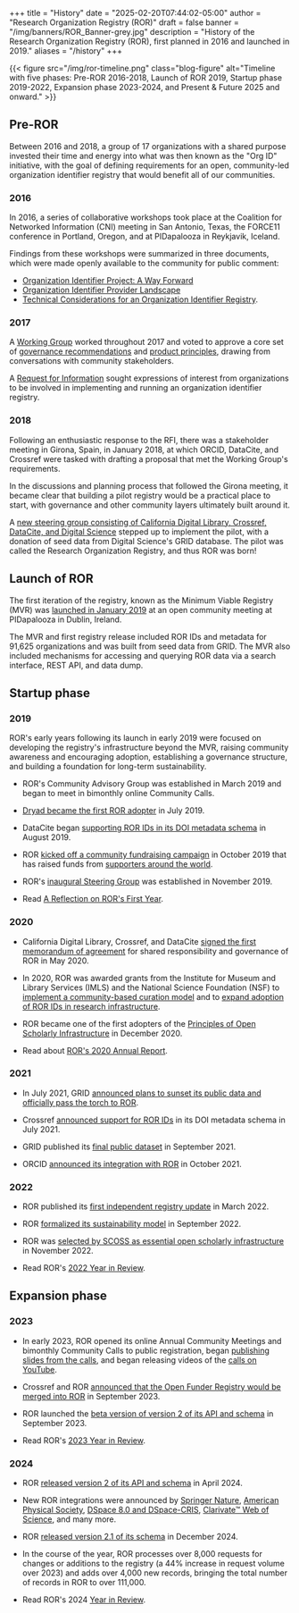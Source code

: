 +++ 
title = "History" 
date = "2025-02-20T07:44:02-05:00"
author = "Research Organization Registry (ROR)" 
draft = false 
banner = "/img/banners/ROR_Banner-grey.jpg" 
description = "History of the Research Organization Registry (ROR), first planned in 2016 and launched in 2019."
aliases = "/history"
+++ 

{{< figure src="/img/ror-timeline.png" class="blog-figure" alt="Timeline with five phases: Pre-ROR 2016-2018, Launch of ROR 2019, Startup phase 2019-2022, Expansion phase 2023-2024, and Present & Future 2025 and onward." >}}

## Pre-ROR

Between 2016 and 2018, a group of 17 organizations with a shared purpose invested their time and energy into what was then known as the "Org ID" initiative, with the goal of defining requirements for an open, community-led organization identifier registry that would benefit all of our communities.

### 2016

In 2016, a series of collaborative workshops took place at the Coalition for Networked Information (CNI) meeting in San Antonio, Texas, the FORCE11 conference in Portland, Oregon, and at PIDapalooza in Reykjavik, Iceland.

Findings from these workshops were summarized in three documents, which were made openly available to the community for public comment:
- [Organization Identifier Project: A Way Forward](https://info.orcid.org/wp-content/uploads/2021/01/20161031-OrgIDGovernance.pdf)
- [Organization Identifier Provider Landscape](https://info.orcid.org/wp-content/uploads/2021/01/20161031-OrgIDProviderSurvey.pdf)
- [Technical Considerations for an Organization Identifier Registry](https://info.orcid.org/wp-content/uploads/2021/01/20161031-Functional-Reqts-OrgIDs.pdf).

### 2017

A [Working Group](https://doi.org/10.23640/07243.12827315) worked throughout 2017 and voted to approve a core set of [governance recommendations](https://doi.org/10.23640/07243.5402002) and [product principles](https://doi.org/10.23640/07243.5402047), drawing from conversations with community stakeholders.

A [Request for Information](https://doi.org/10.23640/07243.5458162) sought expressions of interest from organizations to be involved in implementing and running an organization identifier registry.

### 2018

Following an enthusiastic response to the RFI, there was a stakeholder meeting in Girona, Spain, in January 2018, at which ORCID, DataCite, and Crossref were tasked with drafting a proposal that met the Working Group's requirements.

In the discussions and planning process that followed the Girona meeting, it became clear that building a pilot registry would be a practical place to start, with governance and other community layers ultimately built around it.

A [new steering group consisting of California Digital Library, Crossref, DataCite, and Digital Science](https://ror.org/blog/2018-12-02-the-ror-of-the-crowd/) stepped up to implement the pilot, with a donation of seed data from Digital Science's GRID database. The pilot was called the Research Organization Registry, and thus ROR was born! 

## Launch of ROR 

The first iteration of the registry, known as the Minimum Viable Registry (MVR) was [launched in January 2019](https://ror.org/blog/2019-02-10-announcing-first-ror-prototype/) at an open community meeting at PIDapalooza in Dublin, Ireland.

The MVR and first registry release included ROR IDs and metadata for 91,625 organizations and was built from seed data from GRID. The MVR also included mechanisms for accessing and querying ROR data via a search interface, REST API, and data dump. 

## Startup phase 

### 2019

ROR's early years following its launch in early 2019 were focused on developing the registry's infrastructure beyond the MVR, raising community awareness and encouraging adoption, establishing a governance structure, and building a foundation for long-term sustainability.

- ROR's Community Advisory Group was established in March 2019 and began to meet in bimonthly online Community Calls.

- [Dryad became the first ROR adopter](/blog/2019-07-10-ror-ing-together-with-dryad/) in July 2019.

- DataCite began [supporting ROR IDs in its DOI metadata schema](https://doi.org/10.5438/vgaq-ar22) in August 2019.

- ROR [kicked off a community fundraising campaign](/blog/2019-10-16-help-sustain-ror/) in October 2019 that has raised funds from [supporters around the world](/community#supporters).

- ROR's [inaugural Steering Group](/blog/2019-11-22-meet-the-ror-steering-group/) was established in November 2019.

- Read [A Reflection on ROR's First Year](/blog/2019-12-17-year-in-review/).

### 2020 

- California Digital Library, Crossref, and DataCite [signed the first memorandum of agreement](/about/#governance) for shared responsibility and governance of ROR in May 2020.

- In 2020, ROR was awarded grants from the Institute for Museum and Library Services (IMLS) and the National Science Foundation (NSF) to [implement a community-based curation model](https://www.imls.gov/grants/awarded/lg-246305-ols-20) and to [expand adoption of ROR IDs in research infrastructure](https://www.nsf.gov/awardsearch/showAward?AWD_ID=2031172).

- ROR became one of the first adopters of the [Principles of Open Scholarly Infrastructure](/blog/2020-12-16-aligning-ror-with-posi/) in December 2020.

- Read about [ROR's 2020 Annual Report](/blog/2021-03-23-ror-annual-report/).

### 2021

- In July 2021, GRID [announced plans to sunset its public data and officially pass the torch to ROR](/blog/2021-07-12-ror-grid-the-way-forward/). 

- Crossref [announced support for ROR IDs](https://www.crossref.org/blog/some-rip-roring-news-for-affiliation-metadata/) in its DOI metadata schema in July 2021.

- GRID published its [final public dataset](https://doi.org/10.6084/m9.figshare.16685428) in September 2021.

- ORCID [announced its integration with ROR](https://info.orcid.org/add-research-institution-identifiers-with-ror/) in October 2021.

### 2022

- ROR published its [first independent registry update](/blog/2022-03-17-first-independent-release/) in March 2022.

- ROR [formalized its sustainability model](/blog/2022-10-10-strengthening-sustainability) in September 2022.

- ROR was [selected by SCOSS as essential open scholarly infrastructure](/blog/2022-11-22-scoss-selects-ror) in November 2022.

- Read ROR's [2022 Year in Review](/blog/2022-12-20-year-in-review/).

## Expansion phase

### 2023

- In early 2023, ROR opened its online Annual Community Meetings and bimonthly Community Calls to public registration, began [publishing slides from the calls](/events), and began releasing videos of the [calls on YouTube](https://youtube.com/@researchorgs). 

- Crossref and ROR [announced that the Open Funder Registry would be merged into ROR](/blog/2023-09-07-open-funder-registry-transition-ror-cross-post/) in September 2023. 

- ROR launched the [beta version of version 2 of its API and schema](/blog/2023-09-14-beta-test/) in September 2023. 

- Read ROR's [2023 Year in Review](/blog/2023-12-15-ror-year-in-review-2023/).

### 2024 

- ROR [released version 2 of its API and schema](/blog/2024-04-15-announcing-ror-v2/) in April 2024. 

- New ROR integrations were announced by [Springer Nature](/blog/2024-02-20-ror-fifth-anniversary/), [American Physical Society](/blog/2024-07-23-aps-adopts-ror/), [DSpace 8.0 and DSpace-CRIS](/events/2024-10-03-ror-in-dspace/), [Clarivate™ Web of Science](/blog/2024-12-18-clarivate-integrates-ror/), and many more. 

- ROR [released version 2.1 of its schema](https://ror.readme.io/changelog/2024-12-12-schema-v2-1) in December 2024.

- In the course of the year, ROR processes over 8,000 requests for changes or additions to the registry (a 44% increase in request volume over 2023) and adds over 4,000 new records, bringing the total number of records in ROR to over 111,000. 

- Read ROR's 2024 [Year in Review](/blog/2024-12-17-year-in-review/).







